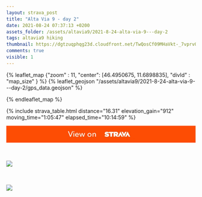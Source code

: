 ```yaml
---
layout: strava_post
title: "Alta Via 9 - day 2"
date: 2021-08-24 07:37:13 +0200
assets_folder: /assets/altavia9/2021-8-24-alta-via-9---day-2
tags: altavia9 hiking
thumbnail: https://dgtzuqphqg23d.cloudfront.net/TwQosCf09MHaVkt-_7vprvOV_yiwLIRWg1GdNadkt_I-472x1024.jpg
comments: true
visible: 1
---
```



{% leaflet_map {"zoom" : 11,
                  "center": [46.4950675, 11.6898835],
                 "divId" : "map_size" } %}
    {% leaflet_geojson "/assets/altavia9/2021-8-24-alta-via-9---day-2/gps_data.geojson" %}

{% endleaflet_map %}





{% include strava_table.html distance="16.31" elevation_gain="912" moving_time="1:05:47" elapsed_time="10:14:59" %}

[![](/assets/strava.jpg)](https://www.strava.com/activities/5847195467)


<br />

![](https://dgtzuqphqg23d.cloudfront.net/TwQosCf09MHaVkt-_7vprvOV_yiwLIRWg1GdNadkt_I-472x1024.jpg)


<br />

![](https://dgtzuqphqg23d.cloudfront.net/1IBnDIGdqugxZkxh03zmfw6BSgCbtqDNr_UfMfrG8yw-576x1024.jpg)
